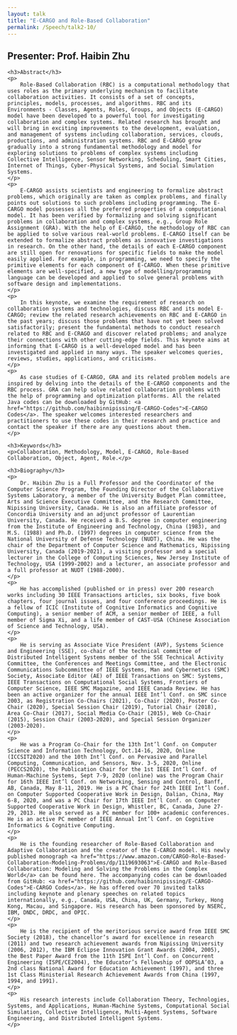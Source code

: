 ```yaml
---
layout: talk
title: "E-CARGO and Role-Based Collaboration"
permalink: /Speech/talk2-10/
---
```


<div class="talk-container">
    <div class="talk-header">
        <h2>Presenter: Prof. Haibin Zhu</h2>
    </div>

    <h3>Abstract</h3>
    <p>
        Role-Based Collaboration (RBC) is a computational methodology that uses roles as the primary underlying mechanism to facilitate collaboration activities. It consists of a set of concepts, principles, models, processes, and algorithms. RBC and its Environments - Classes, Agents, Roles, Groups, and Objects (E-CARGO) model have been developed to a powerful tool for investigating collaboration and complex systems. Related research has brought and will bring in exciting improvements to the development, evaluation, and management of systems including collaboration, services, clouds, productions, and administration systems. RBC and E-CARGO grow gradually into a strong fundamental methodology and model for exploring solutions to problems of complex systems including Collective Intelligence, Sensor Networking, Scheduling, Smart Cities, Internet of Things, Cyber-Physical Systems, and Social Simulation Systems.
    </p>
    <p>
        E-CARGO assists scientists and engineering to formalize abstract problems, which originally are taken as complex problems, and finally points out solutions to such problems including programming. The E-CARGO model possesses all the preferred properties of a computational model. It has been verified by formalizing and solving significant problems in collaboration and complex systems, e.g., Group Role Assignment (GRA). With the help of E-CARGO, the methodology of RBC can be applied to solve various real-world problems. E-CARGO itself can be extended to formalize abstract problems as innovative investigations in research. On the other hand, the details of each E-CARGO component are still open for renovations for specific fields to make the model easily applied. For example, in programming, we need to specify the primitive elements for each component of E-CARGO. When these primitive elements are well-specified, a new type of modelling/programming language can be developed and applied to solve general problems with software design and implementations.
    </p>
    <p>
        In this keynote, we examine the requirement of research on collaboration systems and technologies, discuss RBC and its model E-CARGO; review the related research achievements on RBC and E-CARGO in the past years; discuss those problems that have not yet been solved satisfactorily; present the fundamental methods to conduct research related to RBC and E-CRAGO and discover related problems; and analyze their connections with other cutting-edge fields. This keynote aims at informing that E-CARGO is a well-developed model and has been investigated and applied in many ways. The speaker welcomes queries, reviews, studies, applications, and criticisms.
    </p>
    <p>
        As case studies of E-CARGO, GRA and its related problem models are inspired by delving into the details of the E-CARGO components and the RBC process. GRA can help solve related collaboration problems with the help of programming and optimization platforms. All the related Java codes can be downloaded by GitHub: <a href="https://github.com/haibinnipissing/E-CARGO-Codes">E-CARGO Codes</a>. The speaker welcomes interested researchers and practitioners to use these codes in their research and practice and contact the speaker if there are any questions about them.
    </p>

    <h3>Keywords</h3>
    <p>Collaboration, Methodology, Model, E-CARGO, Role-Based Collaboration, Object, Agent, Role.</p>

    <h3>Biography</h3>
    <p>
        Dr. Haibin Zhu is a Full Professor and the Coordinator of the Computer Science Program, the Founding Director of the Collaborative Systems Laboratory, a member of the University Budget Plan committee, Arts and Science Executive Committee, and the Research Committee, Nipissing University, Canada. He is also an affiliate professor of Concordia University and an adjunct professor of Laurentian University, Canada. He received a B.S. degree in computer engineering from the Institute of Engineering and Technology, China (1983), and M.S. (1988) and Ph.D. (1997) degrees in computer science from the National University of Defense Technology (NUDT), China. He was the chair of the Department of Computer Science and Mathematics, Nipissing University, Canada (2019-2021), a visiting professor and a special lecturer in the College of Computing Sciences, New Jersey Institute of Technology, USA (1999-2002) and a lecturer, an associate professor and a full professor at NUDT (1988-2000).
    </p>
    <p>
        He has accomplished (published or in press) over 200 research works including 30 IEEE Transactions articles, six books, five book chapters, four journal issues, and four conference proceedings. He is a fellow of ICIC (Institute of Cognitive Informatics and Cognitive Computing), a senior member of ACM, a senior member of IEEE, a full member of Sigma Xi, and a life member of CAST-USA (Chinese Association of Science and Technology, USA).
    </p>
    <p>
        He is serving as Associate Vice President (AVP), Systems Science and Engineering (SSE), co-chair of the technical committee of Distributed Intelligent Systems member of the SSE Technical Activity Committee, the Conferences and Meetings Committee, and the Electronic Communications Subcommittee of IEEE Systems, Man and Cybernetics (SMC) Society, Associate Editor (AE) of IEEE Transactions on SMC: Systems, IEEE Transactions on Computational Social Systems, Frontiers of Computer Science, IEEE SMC Magazine, and IEEE Canada Review. He has been an active organizer for the annual IEEE Int’l Conf. on SMC since 2003, as Registration Co-Chairs (2021), Co-Chair (2020), Poster Co-Chair (2020), Special Session Chair (2019), Tutorial Chair (2018), Area Co-Chair (2017), Social Media Co-Chair (2015), Web Co-Chair (2015), Session Chair (2003-2020), and Special Session Organizer (2003-2020).
    </p>
    <p>
        He was a Program Co-Chair for the 13th Int’l Conf. on Computer Science and Information Technology, Oct.14-16, 2020, Online (ICCSIT2020) and the 10th Int’l Conf. on Pervasive and Parallel Computing, Communication, and Sensors, Nov. 3-5, 2020, Online (PECCS2020), the Publication Chair for the 1st IEEE Int’l Conf. of Human-Machine Systems, Sept 7-9, 2020 (online) was the Program Chair for 16th IEEE Int’l Conf. on Networking, Sensing and Control, Banff, AB, Canada, May 8-11, 2019. He is a PC Chair for 24th IEEE Int’l Conf. on Computer Supported Cooperative Work in Design, Dalian, China, May 6-8, 2020, and was a PC Chair for 17th IEEE Int’l Conf. on Computer Supported Cooperative Work in Design, Whistler, BC, Canada, June 27-29, 2013. He also served as a PC member for 100+ academic conferences. He is an active PC member of IEEE Annual Int’l Conf. on Cognitive Informatics & Cognitive Computing.
    </p>
    <p>
        He is the founding researcher of Role-Based Collaboration and Adaptive Collaboration and the creator of the E-CARGO model. His newly published monograph <a href="https://www.amazon.com/CARGO-Role-Based-Collaboration-Modeling-Problems/dp/1119693063">E-CARGO and Role-Based Collaboration: Modeling and Solving the Problems in the Complex World</a> can be found here. The accompanying codes can be downloaded from GitHub: <a href="https://github.com/haibinnipissing/E-CARGO-Codes">E-CARGO Codes</a>. He has offered over 70 invited talks including keynote and plenary speeches on related topics internationally, e.g., Canada, USA, China, UK, Germany, Turkey, Hong Kong, Macau, and Singapore. His research has been sponsored by NSERC, IBM, DNDC, DRDC, and OPIC.
    </p>
    <p>
        He is the recipient of the meritorious service award from IEEE SMC Society (2018), the chancellor’s award for excellence in research (2011) and two research achievement awards from Nipissing University (2006, 2012), the IBM Eclipse Innovation Grant Awards (2004, 2005), the Best Paper Award from the 11th ISPE Int’l Conf. on Concurrent Engineering (ISPE/CE2004), the Educator’s Fellowship of OOPSLA’03, a 2nd class National Award for Education Achievement (1997), and three 1st Class Ministerial Research Achievement Awards from China (1997, 1994, and 1991).
    </p>
    <p>
        His research interests include Collaboration Theory, Technologies, Systems, and Applications, Human-Machine Systems, Computational Social Simulation, Collective Intelligence, Multi-Agent Systems, Software Engineering, and Distributed Intelligent Systems.
    </p>
</div>
